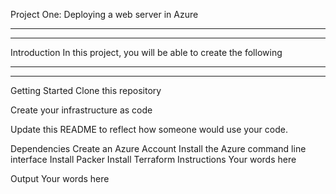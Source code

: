 Project One: Deploying a web server in Azure
*********************************************
*********************************************
Introduction
In this project, you will be able to create the following 

*************************************************************************************************************************************************************************
*************************************************************************************************************************************************************************
Getting Started
Clone this repository

Create your infrastructure as code

Update this README to reflect how someone would use your code.

Dependencies
Create an Azure Account
Install the Azure command line interface
Install Packer
Install Terraform
Instructions
Your words here

Output
Your words here
